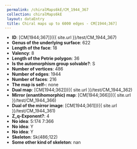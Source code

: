 ```yaml
--- 
 permalink: /chiralMaps6kE/CM_1944_367 
 collection: chiralMaps6kE
 layout: dataEntry
 title: Chiral maps up to 6000 edges - CM[1944;367]
---
```


- **ID**: [CM[1944;367]]({{ site.url }}/test/CM_1944_367)
- **Genus of the underlying surface**: 622
- **Length of the face**: 18
- **Valency**: 8
- **Length of the Petrie polygon**: 36
- **Is the automorphism group solvable?**: S
- **Number of vertices**: 486
- **Number of edges**: 1944
- **Number of faces**: 216
- **The map is self-**: none
- **Dual map**: [CM[1944;362]]({{ site.url }}/test/CM_1944_362)
- **Mirror (enantihomorphic) map**: [CM[1944;366]]({{ site.url }}/test/CM_1944_366)
- **Dual of the mirror image**: [CM[1944;361]]({{ site.url }}/test/CM_1944_361)
- **Z_q-Exponent?**: 4
- **No idea**:  5:174 7:366
- **No idea**: Y
- **No idea**: Y
- **Skeleton**: Sk(486;122)
- **Some other kind of skeleton**: nan
